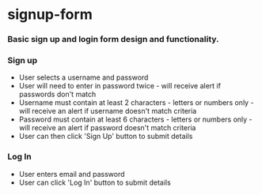 # signup-form

### Basic sign up and login form design and functionality.

### Sign up

* User selects a username and password
* User will need to enter in password twice - will receive alert if passwords don't match
* Username must contain at least 2 characters - letters or numbers only - will receive an alert if username doesn't match criteria
* Password must contain at least 6 characters - letters or numbers only - will receive an alert if password doesn't match criteria
* User can then click 'Sign Up' button to submit details

### Log In

* User enters email and password
* User can click 'Log In' button to submit details

